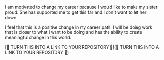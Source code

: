 I am motivated to change my career because I would like to make my sister proud. She has supported me to get this far and I don't want to let her down.

I feel that this is a positive change in my career path. I will be doing work that is closer to what I want to be doing and has the ability to create meaningful change in this world. 

[🍩 TURN THIS INTO A LINK TO YOUR REPOSITORY 🍩](🍩 TURN THIS INTO A LINK TO YOUR REPOSITORY 🍩)
